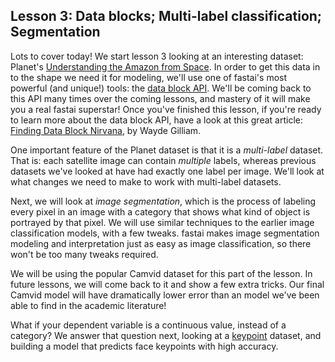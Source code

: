 ## Lesson 3: Data blocks; Multi-label classification; Segmentation

Lots to cover today! We start lesson 3 looking at an interesting dataset: Planet's [Understanding the Amazon from Space](https://www.kaggle.com/c/planet-understanding-the-amazon-from-space). In order to get this data in to the shape we need it for modeling, we'll use one of fastai's most powerful (and unique!) tools: the [data block API](https://docs.fast.ai/data_block.html). We'll be coming back to this API many times over the coming lessons, and mastery of it will make you a real fastai superstar! Once you've finished this lesson, if you're ready to learn more about the data block API, have a look at this great article: [Finding Data Block Nirvana](https://blog.usejournal.com/finding-data-block-nirvana-a-journey-through-the-fastai-data-block-api-c38210537fe4), by Wayde Gilliam.

One important feature of the Planet dataset is that it is a *multi-label* dataset. That is: each satellite image can contain *multiple* labels, whereas previous datasets we've looked at have had exactly one label per image. We'll look at what changes we need to make to work with multi-label datasets.

Next, we will look at *image segmentation*, which is the process of labeling every pixel in an image with a category that shows what kind of object is portrayed by that pixel. We will use similar techniques to the earlier image classification models, with a few tweaks. fastai makes image segmentation modeling and interpretation just as easy as image classification, so there won't be too many tweaks required.

We will be using the popular Camvid dataset for this part of the lesson. In future lessons, we will come back to it and show a few extra tricks. Our final Camvid model will have dramatically lower error than an model we've been able to find in the academic literature!

What if your dependent variable is a continuous value, instead of a category? We answer that question next, looking at a [keypoint](https://stackoverflow.com/questions/29133085/what-are-keypoints-in-image-processing) dataset, and building a model that predicts face keypoints with high accuracy.

